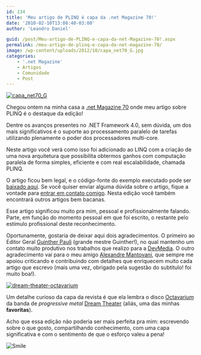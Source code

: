```yaml
---
id: 134
title: 'Meu artigo de PLINQ é capa da .net Magazine 70!'
date: '2010-02-10T13:08:40-03:00'
author: 'Leandro Daniel'

guid: /post/Meu-artigo-de-PLINQ-e-capa-da-net-Magazine-70!.aspx
permalink: /meu-artigo-de-plinq-e-capa-da-net-magazine-70/
image: /wp-content/uploads/2012/10/capa_net70_G.jpg
categories:
    - '.net Magazine'
    - Artigos
    - Comunidade
    - Post
---
```


[![capa_net70_G](http://leandrodaniel.com/pics/WindowsLiveWriter/MeuartigodePLINQcapada.netMagazine70/4EA1874F/capa_net70_G_thumb.jpg "capa_net70_G")](http://leandrodaniel.com/pics/WindowsLiveWriter/MeuartigodePLINQcapada.netMagazine70/26031B48/capa_net70_G.jpg)

Chegou ontem na minha casa a [.net Magazine 70](http://www.devmedia.com.br/resumo/default.asp?ed=70&site=1) onde meu artigo sobre PLINQ é o destaque da edição!

Dentre os avanços presentes no .NET Framework 4.0, sem dúvida, um dos mais significativos é o suporte ao processamento paralelo de tarefas utilizando plenamente o poder dos processadores multi-core.

Neste artigo você verá como isso foi adicionado ao LINQ com a criação de uma nova arquitetura que possibilita obtermos ganhos com computação paralela de forma simples, eficiente e com real escalabilidade, chamada PLINQ.

O artigo ficou bem legal, e o código-fonte do exemplo executado pode ser [baixado aqui](http://www.leandrodaniel.com//page/artigos). Se você quiser enviar alguma dúvida sobre o artigo, fique a vontade para [entrar em contato comigo](http://www.leandrodaniel.com/contact). Nesta edição você também encontrará outros artigos bem bacanas.

Esse artigo significou muito pra mim, pessoal e profissionalmente falando. Parte, em função do momento pessoal em que foi escrito, o restante pelo estímulo profissional deste reconhecimento.

Oportunamente, gostaria de deixar aqui dois agradecimentos. O primeiro ao Editor Geral [Guinther Pauli](http://guintherpauli.blogspot.com/) (grande mestre Guinther!), no qual mantenho um contato muito produtivo nos trabalhos que realizo para a [DevMedia](http://www.devmedia.com.br/portal/default.asp). O outro agradecimento vai para o meu amigo [Alexandre Mantovani](http://system.mantov.net/), que sempre me apoiou criticando e contribuindo com detalhes que enriquecem muito cada artigo que escrevo (mais uma vez, obrigado pela sugestão do subtítulo! foi muito boa!).

[![dream-theater-octavarium](http://leandrodaniel.com/pics/WindowsLiveWriter/MeuartigodePLINQcapada.netMagazine70/4815B9D2/dreamtheateroctavarium_thumb.jpg "dream-theater-octavarium")](http://leandrodaniel.com/pics/WindowsLiveWriter/MeuartigodePLINQcapada.netMagazine70/3FF96C1B/dreamtheateroctavarium.jpg)

Um detalhe curioso da capa da revista é que ela lembra o disco [Octavarium](http://www.dreamtheater.net/disco_dreamtheater.php?s=octavarium) da banda de *progressive metal* [Dream Theater](http://www.dreamtheater.net/) (aliás, uma das minhas **favoritas**).

Acho que essa edição não poderia ser mais perfeita pra mim: escrevendo sobre o que gosto, compartilhando conhecimento, com uma capa significativa e com o sentimento de que o esforço valeu a pena!

![Smile](/reverb/editors/tiny_mce/plugins/emotions/images/smiley-smile.gif "Smile")
